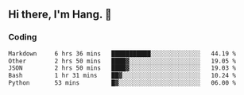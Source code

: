 ## Hi there, I'm Hang. 👋

### Coding

<!--START_SECTION:waka-->

```txt
Markdown     6 hrs 36 mins   ███████████░░░░░░░░░░░░░░   44.19 %
Other        2 hrs 50 mins   ████▓░░░░░░░░░░░░░░░░░░░░   19.05 %
JSON         2 hrs 50 mins   ████▓░░░░░░░░░░░░░░░░░░░░   19.03 %
Bash         1 hr 31 mins    ██▓░░░░░░░░░░░░░░░░░░░░░░   10.24 %
Python       53 mins         █▓░░░░░░░░░░░░░░░░░░░░░░░   06.00 %
```

<!--END_SECTION:waka-->
